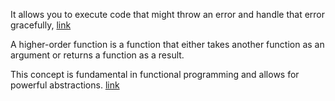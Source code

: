 It allows you to execute code that might throw an error and handle that error gracefully, 
[link](https://dev.to/__vamshi_gorre/understanding-trycatch-and-promises-in-javascript-2gh9)
  
A higher-order function is a function that either takes another function as an argument or returns a function as a result. 

This concept is fundamental in functional programming and allows for powerful abstractions.
[link](https://dev.to/__vamshi_gorre/understanding-higher-order-components-and-higher-order-functions-in-javascript-hpa)
